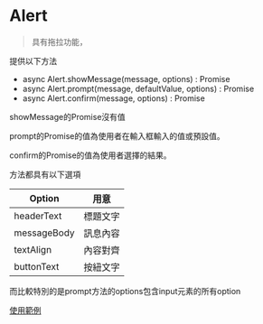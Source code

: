 # Alert

> 具有拖拉功能，

提供以下方法
* async Alert.showMessage(message, options) : Promise
* async Alert.prompt(message, defaultValue, options) : Promise
* async Alert.confirm(message, options) : Promise

showMessage的Promise沒有值

prompt的Promise的值為使用者在輸入框輸入的值或預設值。

confirm的Promise的值為使用者選擇的結果。

方法都具有以下選項

| Option      | 用意     |
|-------------|----------|
| headerText  | 標題文字 |
| messageBody | 訊息內容 |
| textAlign   | 內容對齊 |
| buttonText  | 按紐文字 |

而比較特別的是prompt方法的options包含input元素的所有option

[使用範例](https://laijunbin.github.io/js_library/Alert)